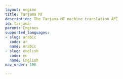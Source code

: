 ```yaml
---
layout: engine
title: Tarjama MT
description: The Tarjama MT machine translation API
id: tarjama
parent: Engines
supported_languages:
- slug: arabic
  code: ar
  name: Arabic
- slug: english
  code: en
  name: English
nav_order: 106

---
```



